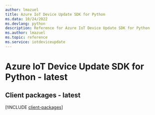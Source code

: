 ```yaml
---
author: lmazuel
title: Azure IoT Device Update SDK for Python
ms.data: 10/24/2022
ms.devlang: python
description: Reference for Azure IoT Device Update SDK for Python
ms.author: lmazuel
ms.topic: reference
ms.service: iotdeviceupdate
---
```

# Azure IoT Device Update SDK for Python - latest

## Client packages - latest
[!INCLUDE [client-packages](iot-device-update-client-index.md)]